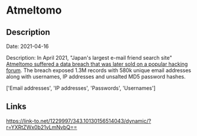 # Atmeltomo

## Description

Date: 2021-04-16

Description:
In April 2021, &quot;Japan's largest e-mail friend search site&quot; <a href="https://socradar.io/the-week-in-dark-web-29-august-2022-access-sales-and-data-leaks/" target="_blank" rel="noopener">Atmeltomo suffered a data breach that was later sold on a popular hacking forum</a>. The breach exposed 1.3M records with 580k unique email addresses along with usernames, IP addresses and unsalted MD5 password hashes.


['Email addresses', 'IP addresses', 'Passwords', 'Usernames']

## Links

https://link-to.net/1229997/343.10130156514043/dynamic/?r=YXRtZWx0b21vLmNvbQ==